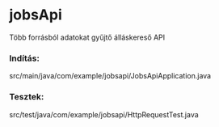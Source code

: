 # jobsApi
Több forrásból adatokat gyűjtő álláskereső API

### Indítás:
src/main/java/com/example/jobsapi/JobsApiApplication.java

### Tesztek:
src/test/java/com/example/jobsapi/HttpRequestTest.java
